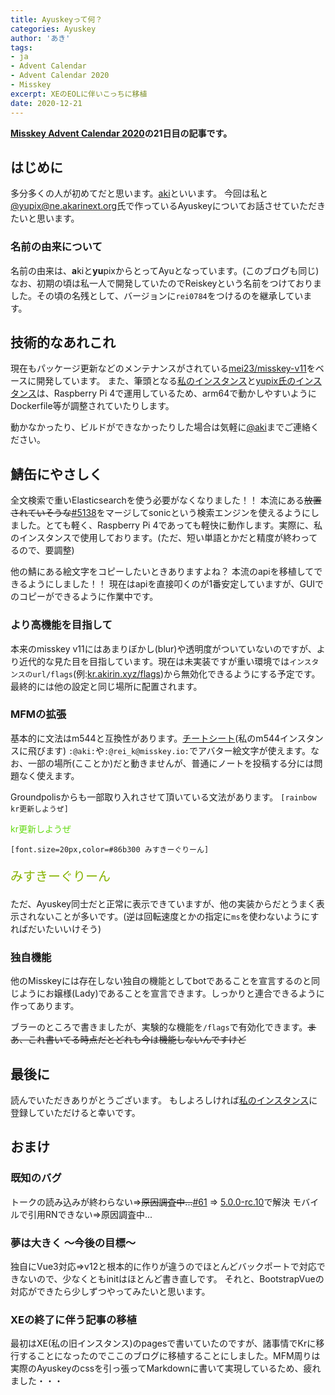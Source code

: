 ```yaml
---
title: Ayuskeyって何？
categories: Ayuskey
author: 'あき'
tags:
- ja
- Advent Calendar
- Advent Calendar 2020
- Misskey
excerpt: XEのEOLに伴いこっちに移植
date: 2020-12-21
---
```


**[Misskey Advent Calendar 2020](https://adventar.org/calendars/5026)の21日目の記事です。**

## はじめに

多分多くの人が初めてだと思います。[aki](https://kr.akirin.xyz/@aki)といいます。
今回は私と[@yupix@ne.akarinext.org](https://kr.akirin.xyz/@yupix@ne.akarinext.org)氏で作っているAyuskeyについてお話させていただきたいと思います。

### 名前の由来について

名前の由来は、**a**kiと**yu**pixからとってAyuとなっています。(このブログも同じ)
なお、初期の頃は私一人で開発していたのでReiskeyという名前をつけておりました。その頃の名残として、バージョンに`rei0784`をつけるのを継承しています。

## 技術的なあれこれ

現在もパッケージ更新などのメンテナンスがされている[mei23/misskey-v11](https://github.com/mei23/misskey-v11)をベースに開発しています。
また、筆頭となる[私のインスタンス](https://kr.akirin.xyz)と[yupix氏のインスタンス](https://ne.akarinext.org)は、Raspberry Pi 4で運用しているため、arm64で動かしやすいようにDockerfile等が調整されていたりします。

動かなかったり、ビルドができなかったりした場合は気軽に[@aki](https://kr.akirin.xyz/@aki)までご連絡ください。

## 鯖缶にやさしく

全文検索で重いElasticsearchを使う必要がなくなりました！！
本流にある~~放置されていそうな~~[#5138](https://github.com/syuilo/misskey/pull/5138)をマージしてsonicという検索エンジンを使えるようにしました。とても軽く、Raspberry Pi 4であっても軽快に動作します。実際に、私のインスタンスで使用しております。(ただ、短い単語とかだと精度が終わってるので、要調整)

他の鯖にある絵文字をコピーしたいときありますよね？
本流のapiを移植してできるようにしました！！
現在はapiを直接叩くのが1番安定していますが、GUIでのコピーができるように作業中です。

### より高機能を目指して

本来のmisskey v11にはあまりぼかし(blur)や透明度がついていないのですが、より近代的な見た目を目指しています。現在は未実装ですが重い環境では`インスタンスのurl/flags`(例:[kr.akirin.xyz/flags](https://kr.akirin.xyz/flags))から無効化できるようにする予定です。最終的には他の設定と同じ場所に配置されます。

### MFMの拡張

基本的に文法はm544と互換性があります。[チートシート](https://ti.akirin.xyz/mfm-cheat-sheet)(私のm544インスタンスに飛びます)
`:@aki:`や`:@rei_k@misskey.io:`でアバター絵文字が使えます。なお、一部の場所(こことか)だと動きませんが、普通にノートを投稿する分には問題なく使えます。

<style>
@keyframes mfm-rainbow {
  0% {
    filter: hue-rotate(0deg);
  }
  100% {
    filter: hue-rotate(360deg);
  }
}
</style>

Groundpolisからも一部取り入れさせて頂いている文法があります。
`[rainbow kr更新しようぜ]`
<p style="color: #99CC00; animation: mfm-rainbow 1s linear infinite both;">kr更新しようぜ</p>

`[font.size=20px,color=#86b300 みすきーぐりーん]`
<p style="font-size: 20px; color: #86b300">みすきーぐりーん</p>

ただ、Ayuskey同士だと正常に表示できていますが、他の実装からだとうまく表示されないことが多いです。(逆は回転速度とかの指定に`ms`を使わないようにすればだいたいいけそう)

### 独自機能

他のMisskeyには存在しない独自の機能としてbotであることを宣言するのと同じようにお嬢様(Lady)であることを宣言できます。しっかりと連合できるように作ってあります。

ブラーのところで書きましたが、実験的な機能を`/flags`で有効化できます。~~まあ、これ書いてる時点だとどれも今は機能しないんですけど~~

## 最後に

読んでいただきありがとうございます。
もしよろしければ[私のインスタンス](https://kr.akirin.xyz)に登録していただけると幸いです。

## おまけ

### 既知のバグ

トークの読み込みが終わらない=>~~原因調査中...~~[#61](https://github.com/TeamOrangeServer/misskey/issues/61) => [5.0.0-rc.10](https://github.com/TeamOrangeServer/misskey/releases/tag/11.37.1-rei0784-5.0.0-rc.10)で解決
モバイルで引用RNできない=>原因調査中...

### 夢は大きく 〜今後の目標〜

独自にVue3対応=>v12と根本的に作りが違うのでほとんどバックポートで対応できないので、少なくともinitはほとんど書き直しです。
それと、BootstrapVueの対応ができたら少しずつやってみたいと思います。

### XEの終了に伴う記事の移植

最初はXE(私の旧インスタンス)のpagesで書いていたのですが、諸事情でKrに移行することになったのでここのブログに移植することにしました。MFM周りは実際のAyuskeyのcssを引っ張ってMarkdownに書いて実現しているため、疲れました・・・
